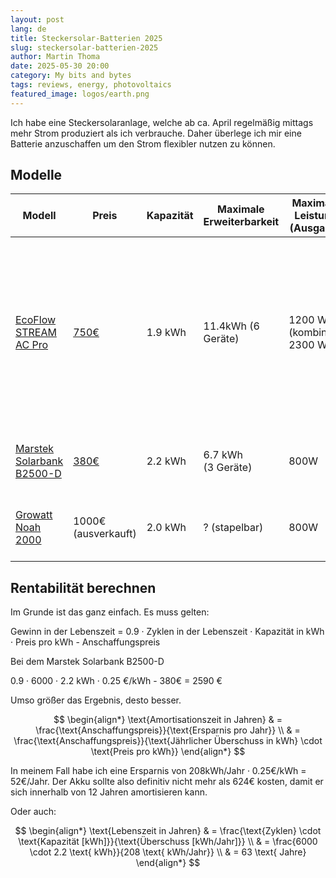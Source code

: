 ```yaml
---
layout: post
lang: de
title: Steckersolar-Batterien 2025
slug: steckersolar-batterien-2025
author: Martin Thoma
date: 2025-05-30 20:00
category: My bits and bytes
tags: reviews, energy, photovoltaics
featured_image: logos/earth.png
---
```

Ich habe eine Steckersolaranlage, welche ab ca. April regelmäßig mittags mehr
Strom produziert als ich verbrauche. Daher überlege ich mir eine Batterie
anzuschaffen um den Strom flexibler nutzen zu können.

## Modelle

<style>
    .red {
        background-color: red;
    }
</style>

<table>
  <thead>
    <tr>
      <th>Modell</th>
      <th>Preis</th>
      <th>Kapazität</th>
      <th>Maximale Erweiterbarkeit</th>
      <th>Maximale Leistung (Ausgang)</th>
      <th>Technologie</th>
      <th>Outdoor</th>
      <th>Maße</th>
      <th>PV-Eingänge</th>
      <th>Weiteres</th>
    </tr>
  </thead>
  <tbody>
    <tr>
      <td><a href="https://www.ecoflow.com/us/delta-3-series-portable-power-station">EcoFlow STREAM AC Pro</a></td>
      <td><a href="https://www.elektroland24.de/neue-energien/stromspeicher/ecoflow-efdelta3-eu-delta-3-portable-powerstation-1024-wh.html">750€</a></td>
      <td>1.9 kWh</td>
      <td>11.4kWh (6 Geräte)</td>
      <td>1200 W (kombiniert 2300 W)</td>
      <td class="red">LFP (4000 Zyklen)</td>
      <td>IP65</td>
      <td>255 &times; 254 &times; 458 mm (21.5 kg)</td>
      <td class="red">1&times; 500 W max., 11 - 60 V (130 Min)</td>
      <td>Hat USB-A und USB-C Ausgänge, kann auch übers Auto geladen werden... macht eher den Eindrcuk einer Campign-Lösung</td>
    </tr>
    <tr>
      <td><a href="https://eu.marstekenergy.com/de-de/products/marstek-b2500-balkonkraftwerk-mit-speicher">Marstek Solarbank B2500-D</a></td>
      <td><a href="https://solarfantasie.com/product/speicher/marstek-solarbank-b2500-solarspeicher-2240wh-lifepo4-akku-fur-balkonkraftwerk/">380€</a></td>
      <td>2.2 kWh</td>
      <td>6.7 kWh (3&nbsp;Geräte)</td>
      <td>800W</td>
      <td>LiFePO4 (6000 Zyklen)</td>
      <td>IP65</td>
      <td>T295 &times; B175 &times; H350mm (20kg)</td>
      <td>2&times; 12V~59V, 13.5 A, 800W MAX</td>
      <td>?</td>
    </tr>
    <tr>
      <td><a href="https://de.growattpower.com/products/growatt-noah-2000">Growatt Noah 2000</a></td>
      <td>1000€ (ausverkauft)</td>
      <td>2.0 kWh</td>
      <td>? (stapelbar)</td>
      <td>800W</td>
      <td>LFP (6000 Zyklen)</td>
      <td>IP66</td>
      <td>T235 &times; B406 &times; H270mm (23kg)</td>
      <td>2&times; 16 - 60 V⎓ ,26 A, 900 W MAX</td>
      <td>?</td>
    </tr>
  </tbody>
</table>

## Rentabilität berechnen

Im Grunde ist das ganz einfach. Es muss gelten:


Gewinn in der Lebenszeit = 0.9 &middot; Zyklen in der Lebenszeit &middot; Kapazität in kWh &middot; Preis pro kWh - Anschaffungspreis


Bei dem Marstek Solarbank B2500-D

0.9 &middot; 6000 &middot; 2.2 kWh &middot; 0.25 €/kWh - 380€ = 2590 €

Umso größer das Ergebnis, desto besser.

$$
\begin{align*}
\text{Amortisationszeit in Jahren} & = \frac{\text{Anschaffungspreis}}{\text{Ersparnis pro Jahr}} \\
& = \frac{\text{Anschaffungspreis}}{\text{Jährlicher Überschuss in kWh} \cdot \text{Preis pro kWh}}
\end{align*}
$$

In meinem Fall habe ich eine Ersparnis von 208kWh/Jahr &middot; 0.25€/kWh = 52€/Jahr.
Der Akku sollte also definitiv nicht mehr als 624€ kosten, damit er sich innerhalb
von 12 Jahren amortisieren kann.


Oder auch:

$$
\begin{align*}
\text{Lebenszeit in Jahren} & = \frac{\text{Zyklen} \cdot \text{Kapazität [kWh]}}{\text{Überschuss [kWh/Jahr]}} \\
& = \frac{6000 \cdot 2.2 \text{ kWh}}{208 \text{ kWh/Jahr}} \\
& = 63 \text{ Jahre}
\end{align*}
$$
